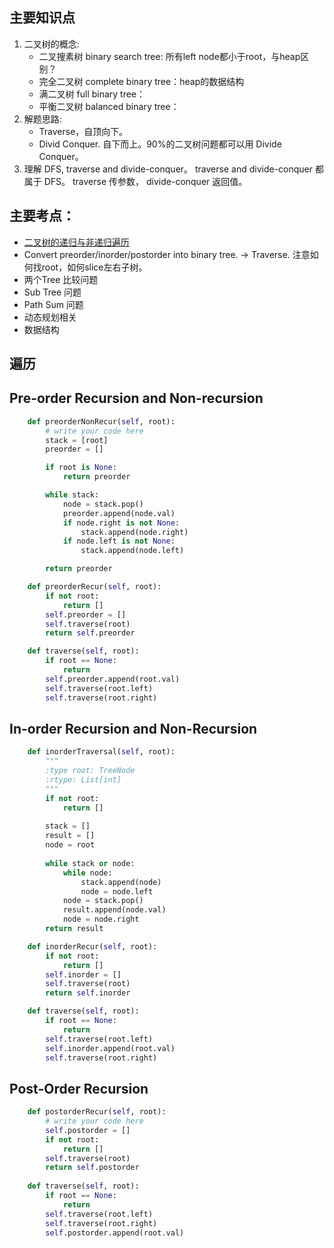 
## 主要知识点 ##
1. 二叉树的概念:
      * 二叉搜素树 binary search tree: 所有left node都小于root，与heap区别？
      * 完全二叉树 complete binary tree：heap的数据结构
      * 满二叉树 full binary tree：
      * 平衡二叉树 balanced binary tree：
2. 解题思路:
      * Traverse，自顶向下。
      * Divid Conquer. 自下而上。90%的二叉树问题都可以用 Divide Conquer。
3. 理解 DFS, traverse and divide-conquer。 traverse and divide-conquer 都属于 DFS。
      traverse 传参数， divide-conquer 返回值。
      
## 主要考点：
* [二叉树的递归与非递归遍历](/遍历)
* Convert preorder/inorder/postorder into binary tree. -> Traverse. 注意如何找root，如何slice左右子树。
* 两个Tree 比较问题
* Sub Tree 问题
* Path Sum 问题
* 动态规划相关
* 数据结构
    
## 遍历 ##
## Pre-order Recursion and Non-recursion
```python
    def preorderNonRecur(self, root):
        # write your code here
        stack = [root]
        preorder = []

        if root is None:
            return preorder

        while stack:
            node = stack.pop()
            preorder.append(node.val)
            if node.right is not None:
                stack.append(node.right)
            if node.left is not None:
                stack.append(node.left)

        return preorder
```

```python 
    def preorderRecur(self, root):
        if not root:
            return []
        self.preorder = []
        self.traverse(root)
        return self.preorder

    def traverse(self, root):
        if root == None:
            return
        self.preorder.append(root.val)
        self.traverse(root.left)
        self.traverse(root.right)
```

## In-order Recursion and Non-Recursion ##
```python
    def inorderTraversal(self, root):
        """
        :type root: TreeNode
        :rtype: List[int]
        """
        if not root:
            return []
        
        stack = []
        result = []
        node = root
        
        while stack or node:
            while node:
                stack.append(node)
                node = node.left
            node = stack.pop()     
            result.append(node.val)
            node = node.right
        return result
```
```python
    def inorderRecur(self, root):
        if not root:
            return []
        self.inorder = []
        self.traverse(root)
        return self.inorder

    def traverse(self, root):
        if root == None:
            return
        self.traverse(root.left)
        self.inorder.append(root.val)
        self.traverse(root.right)
```

## Post-Order Recursion ##
```python
    def postorderRecur(self, root):
        # write your code here
        self.postorder = []
        if not root:
            return []
        self.traverse(root)
        return self.postorder
    
    def traverse(self, root):
        if root == None:
            return
        self.traverse(root.left)
        self.traverse(root.right)
        self.postorder.append(root.val)
```

